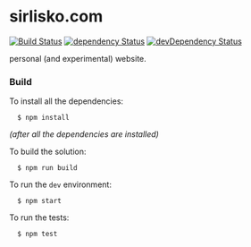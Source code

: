 sirlisko.com
============

 [![Build Status](https://travis-ci.org/sirLisko/sirlisko.com.svg)](https://travis-ci.org/sirLisko/sirlisko.com) [![dependency Status](https://david-dm.org/sirlisko/sirlisko.com/status.svg)](https://david-dm.org/sirlisko/sirlisko.com#info=dependencies) [![devDependency Status](https://david-dm.org/sirlisko/sirlisko.com/dev-status.svg)](https://david-dm.org/sirlisko/sirlisko.com#info=devDependencies)

personal (and experimental) website.

### Build
To install all the dependencies:

```
  $ npm install
```

*(after all the dependencies are installed)*

To build the solution:

```
  $ npm run build
```

To run the `dev` environment:

```
  $ npm start
```

To run the tests:

```
  $ npm test
```

